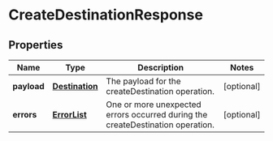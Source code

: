 
# CreateDestinationResponse

## Properties
Name | Type | Description | Notes
------------ | ------------- | ------------- | -------------
**payload** | [**Destination**](Destination.md) | The payload for the createDestination operation. |  [optional]
**errors** | [**ErrorList**](../ErrorList.md) | One or more unexpected errors occurred during the createDestination operation. |  [optional]



